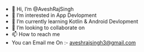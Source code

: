 - 👋 Hi, I’m @AveshRajSingh
- 👀 I’m interested in App Devlopment 
- 🌱 I’m currently learning Kotlin & Android Devlopment 
- 💞️ I’m looking to collaborate on 
- 📫 How to reach me
- You can Email me On :- aveshrajsingh3@gmail.com

<!---
AveshRajSingh/AveshRajSingh is a ✨ special ✨ repository because its `README.md` (this file) appears on your GitHub profile.
You can click the Preview link to take a look at your changes.
--->
